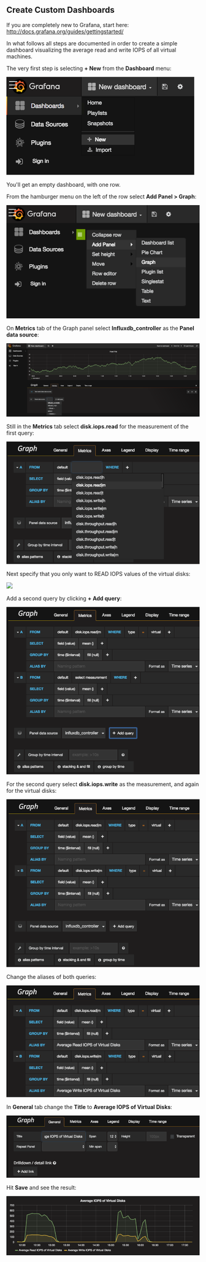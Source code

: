## Create Custom Dashboards

If you are completely new to Grafana, start here: http://docs.grafana.org/guides/gettingstarted/

In what follows all steps are documented in order to create a simple dashboard visualizing the average read and write IOPS of all virtual machines.

The very first step is selecting **+ New** from the **Dashboard** menu:

![](NewDashboard.png)

You'll get an empty dashboard, with one row.

From the hamburger menu on the left of the row select **Add Panel > Graph**:

![](AddPanel.png)

On **Metrics** tab of the Graph panel select **Influxdb_controller** as the **Panel data source**:

![](PanelDataSource.png)

Still in the **Metrics** tab select **disk.iops.read** for the measurement of the first query:

![](QueryAFromMeasurement.png)

Next specify that you only want to READ IOPS values of the virtual disks:

![](QueryAWhereVirtual.png)

Add a second query by clicking **+ Add query**:

![](AddQuery.png)

For the second query select **disk.iops.write** as the measurement, and again for the virtual disks:

![](QueryB.png)

Change the aliases of both queries:

![](ChangeAliases.png)

In **General** tab change the **Title** to **Average IOPS of Virtual Disks**:

![](ChangePanelTitle.png)

Hit **Save** and see the result:

![](Result.png)
